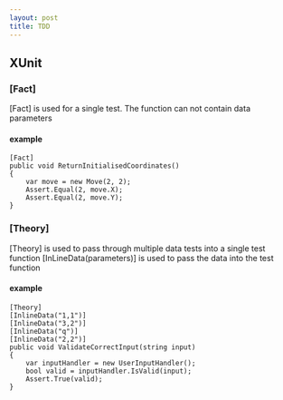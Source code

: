 ```yaml
---
layout: post
title: TDD
---
```


## XUnit

### [Fact]
[Fact] is used for a single test.  The function can not contain data parameters
#### example
```
[Fact]
public void ReturnInitialisedCoordinates()
{
    var move = new Move(2, 2);
    Assert.Equal(2, move.X);
    Assert.Equal(2, move.Y);
} 
```
### [Theory]
[Theory] is used to pass through multiple data tests into a single test function
[InLineData(parameters)] is used to pass the data into the test function
#### example
```
[Theory]
[InlineData("1,1")]
[InlineData("3,2")]
[InlineData("q")]
[InlineData("2,2")]
public void ValidateCorrectInput(string input)
{
    var inputHandler = new UserInputHandler();
    bool valid = inputHandler.IsValid(input);
    Assert.True(valid);
}
```

